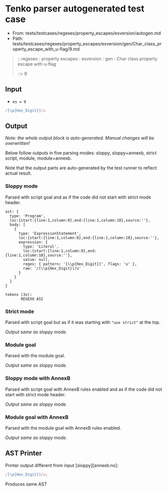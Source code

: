 # Tenko parser autogenerated test case

- From: tests/testcases/regexes/property_escapes/esversion/autogen.md
- Path: tests/testcases/regexes/property_escapes/esversion/gen/Char_class_property_escape_with_u-flag/9.md

> :: regexes : property escapes : esversion : gen : Char class property escape with u-flag
>
> ::> 9

## Input

- `es = 9`

`````js
/[\p{Hex_Digit}]/u
`````

## Output

_Note: the whole output block is auto-generated. Manual changes will be overwritten!_

Below follow outputs in five parsing modes: sloppy, sloppy+annexb, strict script, module, module+annexb.

Note that the output parts are auto-generated by the test runner to reflect actual result.

### Sloppy mode

Parsed with script goal and as if the code did not start with strict mode header.

`````
ast: {
  type: 'Program',
  loc:{start:{line:1,column:0},end:{line:1,column:18},source:''},
  body: [
    {
      type: 'ExpressionStatement',
      loc:{start:{line:1,column:0},end:{line:1,column:18},source:''},
      expression: {
        type: 'Literal',
        loc:{start:{line:1,column:0},end:{line:1,column:18},source:''},
        value: null,
        regex: { pattern: '[\\p{Hex_Digit}]', flags: 'u' },
        raw: '/[\\p{Hex_Digit}]/u'
      }
    }
  ]
}

tokens (3x):
       REGEXU ASI
`````

### Strict mode

Parsed with script goal but as if it was starting with `"use strict"` at the top.

_Output same as sloppy mode._

### Module goal

Parsed with the module goal.

_Output same as sloppy mode._

### Sloppy mode with AnnexB

Parsed with script goal with AnnexB rules enabled and as if the code did not start with strict mode header.

_Output same as sloppy mode._

### Module goal with AnnexB

Parsed with the module goal with AnnexB rules enabled.

_Output same as sloppy mode._

## AST Printer

Printer output different from input [sloppy][annexb:no]:

````js
/[\p{Hex_Digit}]/u;
````

Produces same AST
